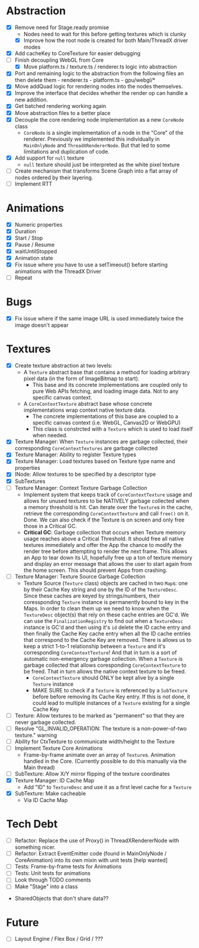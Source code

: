 # Abstraction

- [x] Remove need for Stage.ready promise
  - Nodes need to wait for this before getting textures which is clunky
  - [x] Improve how the root node is created for both Main/ThreadX driver modes
- [x] Add cacheKey to CoreTexture for easier debugging
- [ ] Finish decoupling WebGL from Core
  - [x] Move platform.ts / texture.ts / renderer.ts logic into abstraction
- [x] Port and remaining logic to the abstraction from the following files an
      then delete them - renderer.ts - platform.ts - gpu/webgl/\*
- [x] Move addQuad logic for rendering nodes into the nodes themselves.
- [x] Improve the interface that decides whether the render op can handle a new
      addition.
- [x] Get batched rendering working again
- [x] Move abstraction files to a better place
- [x] Decouple the core rendering node implementation as a new `CoreNode` class
  - `CoreNode` is a single implementation of a node in the "Core" of the
    renderer. Previously we implemented this individually in `MainOnlyNode` and
    `ThreadXRendererNode`. But that led to some limitations and duplication of
    code.
- [x] Add support for `null` texture
  - `null` texture should just be interpreted as the white pixel texture
- [ ] Create mechanism that transforms Scene Graph into a flat array of nodes
      ordered by their layering.
- [ ] Implement RTT

# Animations

- [x] Numeric properties
- [x] Duration
- [x] Start / Stop
- [x] Pause / Resume
- [x] waitUntilStopped
- [x] Animation state
- [x] Fix issue where you have to use a setTimeout() before starting animations with the ThreadX Driver
- [ ] Repeat

# Bugs

- [x] Fix issue where if the same image URL is used immediately twice the image doesn't appear

# Textures

- [x] Create texture abstraction at two levels:
  - A `Texture` abstract base that contains a method for loading arbitrary pixel
    data (in the form of ImageBitmap to start).
    - This base and its concrete implementations are coupled only to pure Web
      APIs fetching, and loading image data. Not to any specific canvas context.
  - A `CoreContextTexture` abstract base whose concrete implementations wrap
    context native texture data.
    - The concrete implementations of this base are coupled to a specific
      canvas context (i.e. WebGL, Canvas2D or WebGPU)
    - This class is constrcted with a `Texture` which is used to load itself
      when needed.
- [x] Texture Manager: When `Texture` instances are garbage collected, their
      corresponding `CoreContextTextures` are garbage collected
- [x] Texture Manager: Ability to register Texture types
- [x] Texture Manager: Load textures based on Texture type name and properties
- [x] INode: Allow textures to be specified by a descriptor type
- [x] SubTextures
- [ ] Texture Manager: Context Texture Garbage Collection
  - Implement system that keeps track of `CoreContextTexture` usage and allows
    for unused textures to be NATIVELY garbage collected when a memory threshold is hit.
    Can iterate over the `Texture`s in the cache, retrieve the corresponding
    `CoreContextTexture` and call `free()` on it. Done. We can also check if
    the Texture is on screen and only free those in a Critical GC.
  - **Critical GC**: Garbage collection that occurs when Texture memory usage
    reaches above a Critical Threshold. It should free all native textures
    immediately and offer the App the chance to modify the render tree before
    attempting to render the next frame. This allows an App to tear down its
    UI, hopefully free up a ton of texture memory and display an error message
    that allows the user to start again from the home screen. This should
    prevent Apps from crashing.
- [ ] Texture Manager: Texture Source Garbage Collection
  - Texture Source (`Texture` class) objects are cached in two `Map`s:
    one by their Cache Key string and one by the ID of the `TextureDesc`. Since
    these caches are keyed by strings/numbers, their coressponding `Texture`
    instance is permanently bound to key in the Maps. In order to clean them up
    we need to know when the `TextureDesc` object(s) that rely on these cache
    entries are GC'd. We can use the `FinalizationRegistry` to find out when a
    `TextureDesc` instance is GC'd and then using it's `id` delete the ID cache
    entry and then finally the Cache Key cache entry when all the ID cache entries
    that correspond to the Cache Key are removed.
    There is allows us to keep a strict 1-to-1 relationship between a
    `Texture` and it's corresponding `CoreContextTexture`! And that in turn is
    a sort of automatic non-emergency garbage collection. When a `Texture` is
    garbage collected that allows coresponding `CoreContextTexture` to be freed.
    That in turn allows the native context texture to be freed.
    - `CoreContextTexture` should ONLY be kept alive by a single `Texture` instance
    - MAKE SURE to check if a `Texture` is referenced by a `SubTexture` before
      before removing its Cache Key entry. If this is not done, it could lead
      to multiple instances of a `Texture` existing for a single Cache Key
- [ ] Texture: Allow textures to be marked as "permanent" so that they are never
      garbage collected.
- [ ] Resolve "GL_INVALID_OPERATION: The texture is a non-power-of-two texture." warning
- [ ] Ability for CtxTexture to communicate width/height to the Texture
- [ ] Implement Texture Core Animations
  - Frame-by-frame animate over an array of `Texture`s. Animation handled in
    the Core. (Currently possible to do this manually via the Main thread)
- [ ] SubTexture: Allow X/Y mirror flipping of the texture coordinates
- [x] Texture Manager: ID Cache Map
  - Add "ID" to `TextureDesc` and use it as a first level cache for a `Texture`
- [x] SubTexture: Make cacheable
  - Via ID Cache Map

# Tech Debt

- [ ] Refactor: Replace the use of Proxy() in ThreadXRendererNode with something nicer.
- [ ] Refactor: Extract EventEmitter code (found in MainOnlyNode / CoreAnimation) into its own mixin
      with unit tests [help wanted]
- [ ] Tests: Frame-by-frame tests for Animations
- [ ] Tests: Unit tests for animations
- [ ] Look through TODO comments
- [ ] Make "Stage" into a class

- SharedObjects that don't share data??

# Future

- [ ] Layout Engine / Flex Box / Grid / ???
